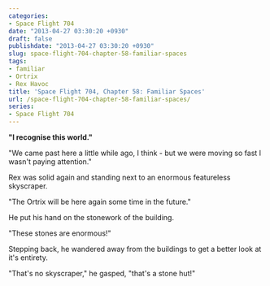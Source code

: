 ```yaml
---
categories:
- Space Flight 704
date: "2013-04-27 03:30:20 +0930"
draft: false
publishdate: "2013-04-27 03:30:20 +0930"
slug: space-flight-704-chapter-58-familiar-spaces
tags:
- familiar
- Ortrix
- Rex Havoc
title: 'Space Flight 704, Chapter 58: Familiar Spaces'
url: /space-flight-704-chapter-58-familiar-spaces/
series:
- Space Flight 704
---
```

**"I recognise this world."**

"We came past here a little while ago, I think - but we were moving so fast I wasn't paying attention."

Rex was solid again and standing next to an enormous featureless skyscraper.

"The Ortrix will be here again some time in the future."

He put his hand on the stonework of the building.

"These stones are enormous!"

Stepping back, he wandered away from the buildings to get a better look at it's entirety.

"That's no skyscraper," he gasped, "that's a stone hut!"
